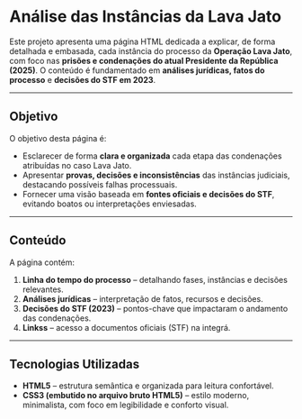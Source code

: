 # Análise das Instâncias da Lava Jato

Este projeto apresenta uma página HTML dedicada a explicar, de forma detalhada e embasada, cada instância do processo da **Operação Lava Jato**, com foco nas **prisões e condenações do atual Presidente da República (2025)**. O conteúdo é fundamentado em **análises jurídicas, fatos do processo** e **decisões do STF em 2023**.

---

## Objetivo

O objetivo desta página é:

- Esclarecer de forma **clara e organizada** cada etapa das condenações atribuídas no caso Lava Jato.
- Apresentar **provas, decisões e inconsistências** das instâncias judiciais, destacando possíveis falhas processuais.
- Fornecer uma visão baseada em **fontes oficiais e decisões do STF**, evitando boatos ou interpretações enviesadas.

---

## Conteúdo

A página contém:

1. **Linha do tempo do processo** – detalhando fases, instâncias e decisões relevantes.
2. **Análises jurídicas** – interpretação de fatos, recursos e decisões.
3. **Decisões do STF (2023)** – pontos-chave que impactaram o andamento das condenações.
4. **Linkss** – acesso a documentos oficiais (STF) na integrá.

---

## Tecnologias Utilizadas

- **HTML5** – estrutura semântica e organizada para leitura confortável.
- **CSS3 (embutido no arquivo bruto HTML5)** – estilo moderno, minimalista, com foco em legibilidade e conforto visual.

